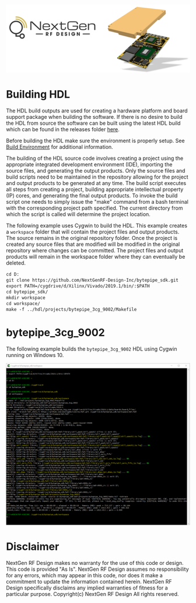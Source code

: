 ![logo](../BytePipe_Logo.png)

# Building HDL

The HDL build outputs are used for creating a hardware platform and board support package when building the software.  If there is no desire to build the HDL from source the software can be built using the latest HDL build which can be found in the releases folder [here](https://github.com/NextGenRF-Design-Inc/bytepipe_sdk/releases).

Before building the HDL make sure the environment is properly setup.  See [Build Environment](../BuildEnv/BuildEnv.md) for additional information.

The building of the HDL source code involves creating a project using the appropriate integrated development environment (IDE), importing the source files, and generating the output products.  Only the source files and build scripts need to be maintained in the repository allowing for the project and output products to be generated at any time.  The build script executes all steps from creating a project, building appropriate intellectual property (IP) cores, and generating the final output products.  To invoke the build script one needs to simply issue the "make" command from a bash terminal with the corresponding project path specified.  The current directory from which the script is called will determine the project location.  

The following example uses Cygwin to build the HDL.  This example creates a `workspace` folder that will contain the project files and output products.  The source remains in the original repository folder.  Once the project is created any source files that are modified will be modified in the original repository where changes can be committed.  The project files and output products will remain in the workspace folder where they can eventually be deleted.  

```
cd D:
git clone https://github.com/NextGenRF-Design-Inc/bytepipe_sdk.git
export PATH=/cygdrive/d/Xilinx/Vivado/2019.1/bin/:$PATH
cd bytepipe_sdk/
mkdir workspace
cd workspace/
make -f ../hdl/projects/bytepipe_3cg_9002/Makefile
```
 
# bytepipe_3cg_9002

The following example builds the `bytepipe_3cg_9002` HDL using Cygwin running on Windows 10.

![hdl_build_01](hdl_build_01.png)

# Disclaimer

NextGen RF Design makes no warranty for the use of this code or design. This code is provided  "As Is". NextGen RF Design assumes no responsibility for
any errors, which may appear in this code, nor does it make a commitment to update the information contained herein. NextGen RF Design specifically
disclaims any implied warranties of fitness for a particular purpose.
Copyright(c) NextGen RF Design
All rights reserved.


